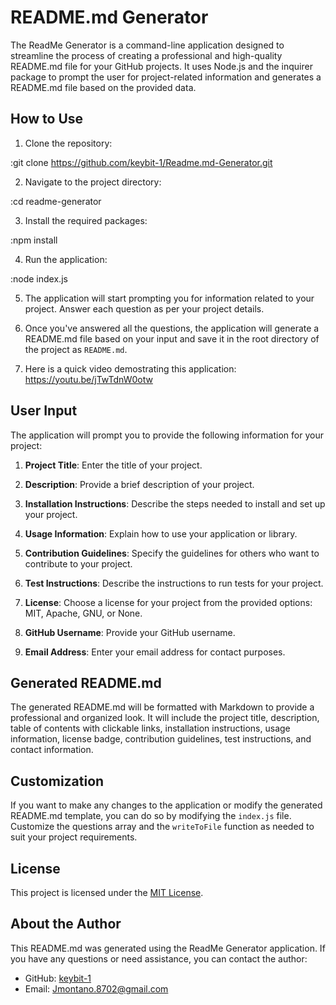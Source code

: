 # README.md Generator

The ReadMe Generator is a command-line application designed to streamline the process of creating a professional and high-quality README.md file for your GitHub projects. It uses Node.js and the inquirer package to prompt the user for project-related information and generates a README.md file based on the provided data.

## How to Use

1. Clone the repository: 

  :git clone https://github.com/keybit-1/Readme.md-Generator.git


2. Navigate to the project directory:

  :cd readme-generator

3. Install the required packages:

  :npm install


4. Run the application:

  :node index.js


5. The application will start prompting you for information related to your project. Answer each question as per your project details.

6. Once you've answered all the questions, the application will generate a README.md file based on your input and save it in the root directory of the project as `README.md`.

7. Here is a quick video demostrating this application: https://youtu.be/jTwTdnW0otw

## User Input

The application will prompt you to provide the following information for your project:

1. **Project Title**: Enter the title of your project.

2. **Description**: Provide a brief description of your project.

3. **Installation Instructions**: Describe the steps needed to install and set up your project.

4. **Usage Information**: Explain how to use your application or library.

5. **Contribution Guidelines**: Specify the guidelines for others who want to contribute to your project.

6. **Test Instructions**: Describe the instructions to run tests for your project.

7. **License**: Choose a license for your project from the provided options: MIT, Apache, GNU, or None.

8. **GitHub Username**: Provide your GitHub username.

9. **Email Address**: Enter your email address for contact purposes.

## Generated README.md

The generated README.md will be formatted with Markdown to provide a professional and organized look. It will include the project title, description, table of contents with clickable links, installation instructions, usage information, license badge, contribution guidelines, test instructions, and contact information.

## Customization

If you want to make any changes to the application or modify the generated README.md template, you can do so by modifying the `index.js` file. Customize the questions array and the `writeToFile` function as needed to suit your project requirements.

## License

This project is licensed under the [MIT License](LICENSE).

## About the Author

This README.md was generated using the ReadMe Generator application. If you have any questions or need assistance, you can contact the author:

- GitHub: [keybit-1](https://github.com/keybit-1)
- Email: Jmontano.8702@gmail.com
